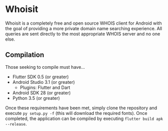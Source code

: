 # Whoisit
Whoisit is a completely free and open source WHOIS client for Android with the
goal of providing a more private domain name searching experience. All queries
are sent directly to the most appropriate WHOIS server and no one else.

## Compilation
Those seeking to compile must have...

- Flutter SDK 0.5 (or greater)
- Android Studio 3.1 (or greater)
  - Plugins: Flutter and Dart
- Android SDK 28 (or greater)
- Python 3.5 (or greater)

Once these requirements have been met, simply clone the repository and execute
`py setup.py -f` (this will download the required fonts). Once completed, the
application can be compiled by executing `flutter build apk --release`.
